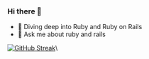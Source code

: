 ### Hi there 👋

<!--
**bijoysijo/bijoysijo** is a ✨ _special_ ✨ repository because its `README.md` (this file) appears on your GitHub profile.
-->

- 🌱 Diving deep into Ruby and Ruby on Rails
- 💬 Ask me about ruby and rails

[![GitHub Streak](https://github-readme-streak-stats.herokuapp.com/?user=bijoysijo&theme=dark)](https://git.io/streak-stats)\


